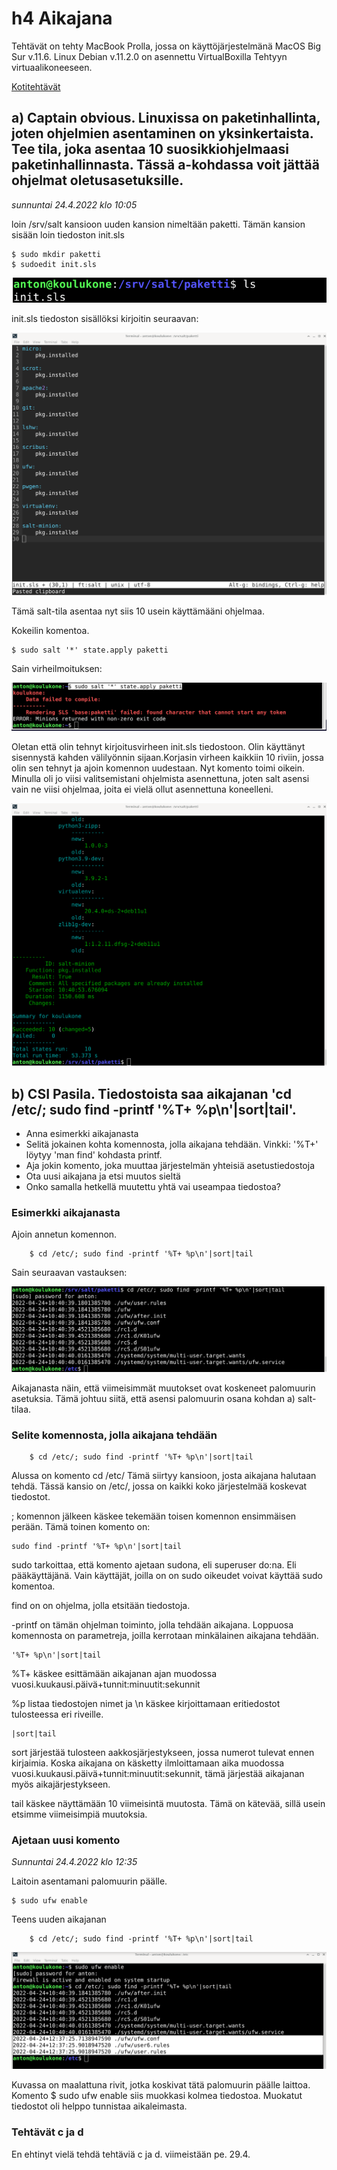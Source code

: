# h4 Aikajana

Tehtävät on tehty MacBook Prolla, jossa on käyttöjärjestelmänä MacOS Big Sur v.11.6. Linux Debian v.11.2.0 on asennettu VirtualBoxilla Tehtyyn virtuaalikoneeseen.

[Kotitehtävät](https://terokarvinen.com/2021/configuration-management-systems-2022-spring/)

## a) Captain obvious. Linuxissa on paketinhallinta, joten ohjelmien asentaminen on yksinkertaista. Tee tila, joka asentaa 10 suosikkiohjelmaasi paketinhallinnasta. Tässä a-kohdassa voit jättää ohjelmat oletusasetuksille.

*sunnuntai 24.4.2022 klo 10:05*

loin /srv/salt kansioon uuden kansion nimeltään paketti. Tämän kansion sisään loin tiedoston init.sls

	$ sudo mkdir paketti
	$ sudoedit init.sls

![Kuvakaappaus](kuva0.png)

init.sls tiedoston sisällöksi kirjoitin seuraavan:

![Kuvakaappaus](kuva1.png)

Tämä salt-tila asentaa nyt siis 10 usein käyttämääni ohjelmaa. 

Kokeilin komentoa.

	$ sudo salt '*' state.apply paketti

Sain virheilmoituksen:

![Kuvakaappaus](kuva2.png)

Oletan että olin tehnyt kirjoitusvirheen init.sls tiedostoon. Olin käyttänyt sisennystä kahden välilyönnin sijaan.Korjasin virheen kaikkiin 10 riviin, jossa olin sen tehnyt ja ajoin komennon uudestaan. Nyt komento toimi oikein. Minulla oli jo viisi valitsemistani ohjelmista asennettuna, joten salt asensi vain ne viisi ohjelmaa, joita ei vielä ollut asennettuna koneelleni.

![Kuvakaappaus](kuva3.png)

## b) CSI Pasila. Tiedostoista saa aikajanan 'cd /etc/; sudo find -printf '%T+ %p\n'|sort|tail'.

- Anna esimerkki aikajanasta
- Selitä jokainen kohta komennosta, jolla aikajana tehdään. Vinkki: '%T+' löytyy 'man find' kohdasta printf.
- Aja jokin komento, joka muuttaa järjestelmän yhteisiä asetustiedostoja
- Ota uusi aikajana ja etsi muutos sieltä
- Onko samalla hetkellä muutettu yhtä vai useampaa tiedostoa?

### Esimerkki aikajanasta

Ajoin annetun komennon.

		$ cd /etc/; sudo find -printf '%T+ %p\n'|sort|tail

Sain seuraavan vastauksen:

![Kuvakaappaus](kuva4.png)

Aikajanasta näin, että viimeisimmät muutokset ovat koskeneet palomuurin asetuksia. Tämä johtuu siitä, että asensi palomuurin osana kohdan a) salt-tilaa.

### Selite komennosta, jolla aikajana tehdään

		$ cd /etc/; sudo find -printf '%T+ %p\n'|sort|tail

Alussa on komento cd /etc/ Tämä siirtyy kansioon, josta aikajana halutaan tehdä. Tässä kansio on /etc/, jossa on kaikki koko järjestelmää koskevat tiedostot.

; komennon jälkeen käskee tekemään toisen komennon ensimmäisen perään. Tämä toinen komento on:

	sudo find -printf '%T+ %p\n'|sort|tail

sudo tarkoittaa, että komento ajetaan sudona, eli superuser do:na. Eli pääkäyttäjänä. Vain käyttäjät, joilla on on sudo oikeudet voivat käyttää sudo komentoa.

find on on ohjelma, jolla etsitään tiedostoja.

-printf on tämän ohjelman toiminto, jolla tehdään aikajana. Loppuosa komennosta on parametreja, joilla kerrotaan minkälainen aikajana tehdään.

	'%T+ %p\n'|sort|tail

%T+ käskee esittämään aikajanan ajan muodossa vuosi.kuukausi.päivä+tunnit:minuutit:sekunnit 

%p listaa tiedostojen nimet ja \n käskee kirjoittamaan eritiedostot tulosteessa eri riveille.

	|sort|tail

sort järjestää tulosteen aakkosjärjestykseen, jossa numerot tulevat ennen kirjaimia. Koska aikajana on käsketty ilmloittamaan aika muodossa vuosi.kuukausi.päivä+tunnit:minuutit:sekunnit, tämä järjestää aikajanan myös aikajärjestykseen.

tail käskee näyttämään 10 viimeisintä muutosta. Tämä on kätevää, sillä usein etsimme viimeisimpiä muutoksia.

### Ajetaan uusi komento

*Sunnuntai 24.4.2022 klo 12:35*

Laitoin asentamani palomuurin päälle.

	$ sudo ufw enable 

Teens uuden aikajanan

		$ cd /etc/; sudo find -printf '%T+ %p\n'|sort|tail

![Kuvakaappaus](kuva6.png)

Kuvassa on maalattuna rivit, jotka koskivat tätä palomuurin päälle laittoa. Komento $ sudo ufw enable siis muokkasi kolmea tiedostoa. Muokatut tiedostot oli helppo tunnistaa aikaleimasta.

### Tehtävät c ja d

En ehtinyt vielä tehdä tehtäviä c ja d. viimeistään pe. 29.4.






	
